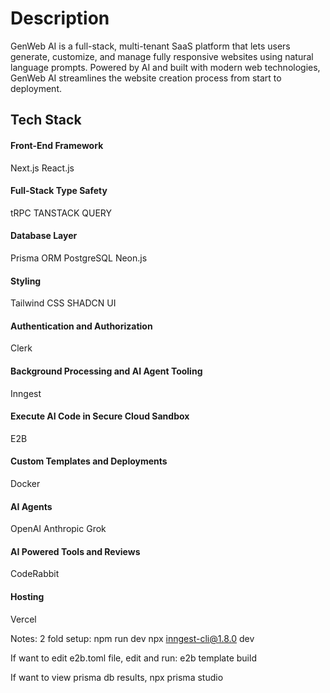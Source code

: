 # Description

GenWeb AI is a full-stack, multi-tenant SaaS platform that lets users generate, customize, and manage fully responsive websites using natural language prompts. Powered by AI and built with modern web technologies, GenWeb AI streamlines the website creation process from start to deployment.

## Tech Stack

#### Front-End Framework

Next.js
React.js

#### Full-Stack Type Safety

tRPC
TANSTACK QUERY

#### Database Layer

Prisma ORM
PostgreSQL
Neon.js

#### Styling

Tailwind CSS
SHADCN UI

#### Authentication and Authorization

Clerk

#### Background Processing and AI Agent Tooling

Inngest

#### Execute AI Code in Secure Cloud Sandbox

E2B

#### Custom Templates and Deployments

Docker

#### AI Agents

OpenAI
Anthropic
Grok

#### AI Powered Tools and Reviews

CodeRabbit

#### Hosting

Vercel

Notes:
2 fold setup:
npm run dev
npx inngest-cli@1.8.0 dev 

 If want to edit e2b.toml file, edit and run:
 e2b template build

 If want to view prisma db results,
 npx prisma studio